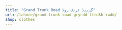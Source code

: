 ```yaml
---
title: "Grand Trunk Road گرینڈ ٹرنک روڈ"
url: /lahore/grand-trunk-road-gryndd-ttrnkh-rwdd/
shop: clothes
---
```


